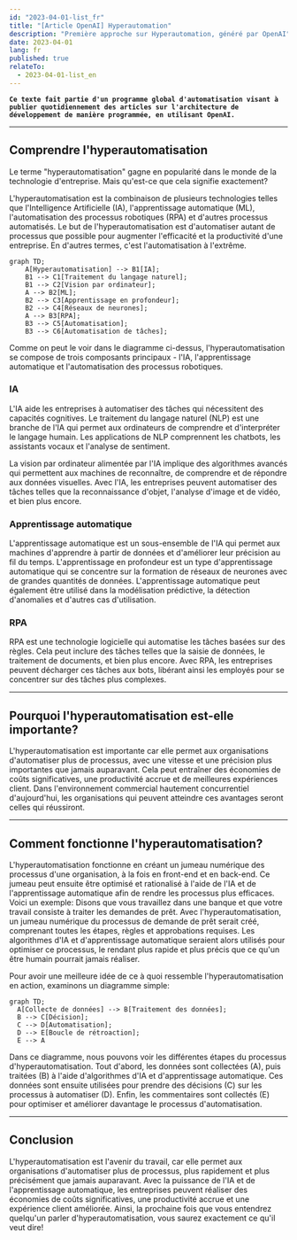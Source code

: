 ```yaml
---
id: "2023-04-01-list_fr"
title: "[Article OpenAI] Hyperautomation"
description: "Première approche sur Hyperautomation, généré par OpenAI"
date: 2023-04-01
lang: fr
published: true
relateTo:
  - 2023-04-01-list_en
---
```


**`Ce texte fait partie d'un programme global d'automatisation visant à publier quotidiennement des articles sur l'architecture de développement de manière programmée, en utilisant OpenAI.`**

<article>

---

## Comprendre l'hyperautomatisation

Le terme "hyperautomatisation" gagne en popularité dans le monde de la technologie d'entreprise. Mais qu'est-ce que cela signifie exactement?

L'hyperautomatisation est la combinaison de plusieurs technologies telles que l'Intelligence Artificielle (IA), l'apprentissage automatique (ML), l'automatisation des processus robotiques (RPA) et d'autres processus automatisés. Le but de l'hyperautomatisation est d'automatiser autant de processus que possible pour augmenter l'efficacité et la productivité d'une entreprise. En d'autres termes, c'est l'automatisation à l'extrême.

```mermaid
graph TD;
    A[Hyperautomatisation] --> B1[IA];
    B1 --> C1[Traitement du langage naturel];
    B1 --> C2[Vision par ordinateur];
    A --> B2[ML];
    B2 --> C3[Apprentissage en profondeur];
    B2 --> C4[Réseaux de neurones];
    A --> B3[RPA];
    B3 --> C5[Automatisation];
    B3 --> C6[Automatisation de tâches];
```

Comme on peut le voir dans le diagramme ci-dessus, l'hyperautomatisation se compose de trois composants principaux - l'IA, l'apprentissage automatique et l'automatisation des processus robotiques.

### IA

L'IA aide les entreprises à automatiser des tâches qui nécessitent des capacités cognitives. Le traitement du langage naturel (NLP) est une branche de l'IA qui permet aux ordinateurs de comprendre et d'interpréter le langage humain. Les applications de NLP comprennent les chatbots, les assistants vocaux et l'analyse de sentiment.

La vision par ordinateur alimentée par l'IA implique des algorithmes avancés qui permettent aux machines de reconnaître, de comprendre et de répondre aux données visuelles. Avec l'IA, les entreprises peuvent automatiser des tâches telles que la reconnaissance d'objet, l'analyse d'image et de vidéo, et bien plus encore.

### Apprentissage automatique

L'apprentissage automatique est un sous-ensemble de l'IA qui permet aux machines d'apprendre à partir de données et d'améliorer leur précision au fil du temps. L'apprentissage en profondeur est un type d'apprentissage automatique qui se concentre sur la formation de réseaux de neurones avec de grandes quantités de données. L'apprentissage automatique peut également être utilisé dans la modélisation prédictive, la détection d'anomalies et d'autres cas d'utilisation.

### RPA

RPA est une technologie logicielle qui automatise les tâches basées sur des règles. Cela peut inclure des tâches telles que la saisie de données, le traitement de documents, et bien plus encore. Avec RPA, les entreprises peuvent décharger ces tâches aux bots, libérant ainsi les employés pour se concentrer sur des tâches plus complexes.

---

## Pourquoi l'hyperautomatisation est-elle importante?

L'hyperautomatisation est importante car elle permet aux organisations d'automatiser plus de processus, avec une vitesse et une précision plus importantes que jamais auparavant. Cela peut entraîner des économies de coûts significatives, une productivité accrue et de meilleures expériences client. Dans l'environnement commercial hautement concurrentiel d'aujourd'hui, les organisations qui peuvent atteindre ces avantages seront celles qui réussiront.

---

## Comment fonctionne l'hyperautomatisation?

L'hyperautomatisation fonctionne en créant un jumeau numérique des processus d'une organisation, à la fois en front-end et en back-end. Ce jumeau peut ensuite être optimisé et rationalisé à l'aide de l'IA et de l'apprentissage automatique afin de rendre les processus plus efficaces.
Voici un exemple: Disons que vous travaillez dans une banque et que votre travail consiste à traiter les demandes de prêt. Avec l'hyperautomatisation, un jumeau numérique du processus de demande de prêt serait créé, comprenant toutes les étapes, règles et approbations requises. Les algorithmes d'IA et d'apprentissage automatique seraient alors utilisés pour optimiser ce processus, le rendant plus rapide et plus précis que ce qu'un être humain pourrait jamais réaliser.

Pour avoir une meilleure idée de ce à quoi ressemble l'hyperautomatisation en action, examinons un diagramme simple:

```mermaid
graph TD;
  A[Collecte de données] --> B[Traitement des données];
  B --> C[Décision];
  C --> D[Automatisation];
  D --> E[Boucle de rétroaction];
  E --> A
```

Dans ce diagramme, nous pouvons voir les différentes étapes du processus d'hyperautomatisation. Tout d'abord, les données sont collectées (A), puis traitées (B) à l'aide d'algorithmes d'IA et d'apprentissage automatique. Ces données sont ensuite utilisées pour prendre des décisions (C) sur les processus à automatiser (D). Enfin, les commentaires sont collectés (E) pour optimiser et améliorer davantage le processus d'automatisation.

---

## Conclusion

L'hyperautomatisation est l'avenir du travail, car elle permet aux organisations d'automatiser plus de processus, plus rapidement et plus précisément que jamais auparavant. Avec la puissance de l'IA et de l'apprentissage automatique, les entreprises peuvent réaliser des économies de coûts significatives, une productivité accrue et une expérience client améliorée. Ainsi, la prochaine fois que vous entendrez quelqu'un parler d'hyperautomatisation, vous saurez exactement ce qu'il veut dire!

</article>
